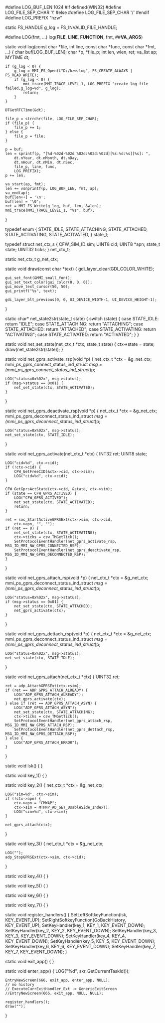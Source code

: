 #define LOG_BUF_LEN 1024
#if defined(WIN32)
#define LOG_FILE_SEP_CHAR '\\'
#else
#define LOG_FILE_SEP_CHAR '/'
#endif
#define LOG_PREFIX "hzw"

static FS_HANDLE g_log = FS_INVALID_FILE_HANDLE;

#define LOG(fmt, ...) log(__FILE__, __LINE__, __FUNCTION__, fmt, ##__VA_ARGS__)

static void log(const char *file, int line, const char *func, const char *fmt, ...) {
	char buf[LOG_BUF_LEN];
	char *p, *file_p;
	int len, wlen, ret;
	va_list ap;
	MYTIME dt;

	if (g_log < 0) {
		g_log = MMI_FS_Open(L"D:/hzw.log", FS_CREATE_ALWAYS | FS_READ_WRITE);
		if (g_log < 0) {			
			mmi_trace(MMI_TRACE_LEVEL_1, LOG_PREFIX "create log file failed,g_log=%d", g_log);
			return;
		}
	}

	DTGetRTCTime(&dt);

	file_p = strrchr(file, LOG_FILE_SEP_CHAR);
	if (file_p) {
		file_p += 1;
	} else {
		file_p = file;
	}

	p = buf;
	len = sprintf(p, "[%d-%02d-%02d %02d:%02d:%02d][%s:%d:%s][%s]: ",
		dt.nYear, dt.nMonth, dt.nDay,
		dt.nHour, dt.nMin, dt.nSec,
		file_p, line, func,
		LOG_PREFIX);
	p += len;

	va_start(ap, fmt);
	len += vsnprintf(p, LOG_BUF_LEN, fmt, ap);
	va_end(ap);
	buf[len++] = '\n';
	buf[len] = '\0';
	ret = MMI_FS_Write(g_log, buf, len, &wlen);
	mmi_trace(MMI_TRACE_LEVEL_1, "%s", buf);
}

typedef enum {
	STATE_IDLE,
	STATE_ATTACHING,
	STATE_ATTACHED,
	STATE_ACTIVATING,
	STATE_ACTIVATED,
} state_t;

typedef struct net_ctx_s {
	CFW_SIM_ID sim;
	UINT8 cid;
	UINT8 *apn;
	state_t state;
	UINT32 ticks;
} net_ctx_t;

static net_ctx_t g_net_ctx;

static void draw(const char *text) {
    gdi_layer_clear(GDI_COLOR_WHITE);

    gui_set_font(&MMI_small_font);
    gui_set_text_color(gui_color(0, 0, 0));
	gui_move_text_cursor(50, 50);
	gui_printf("%s", text);

    gdi_layer_blt_previous(0, 0, UI_DEVICE_WIDTH-1, UI_DEVICE_HEIGHT-1);
}

static char* net_state2str(state_t state) {
	switch (state) {
		case STATE_IDLE:
			return "IDLE";
		case STATE_ATTACHING:
			return "ATTACHING";
		case STATE_ATTACHED:
			return "ATTACHED";
		case STATE_ACTIVATING:
			return "ACTIVATING";
		case STATE_ACTIVATED:
			return "ACTIVATED";
	}
}

static void net_set_state(net_ctx_t *ctx, state_t state) {
	ctx->state = state;
	draw(net_state2str(state));
}

static void net_gprs_activate_rsp(void *p) {
	net_ctx_t *ctx = &g_net_ctx;
	mmi_ps_gprs_connect_status_ind_struct *msg = (mmi_ps_gprs_connect_status_ind_struct*)p;

	LOG("status=0x%02x", msg->status);
	if (msg->status == 0x01) {
		net_set_state(ctx, STATE_ACTIVATED);
	}
}

static void net_gprs_deactivate_rsp(void *p) {
	net_ctx_t *ctx = &g_net_ctx;
	mmi_ps_gprs_deconnect_status_ind_struct *msg = (mmi_ps_gprs_deconnect_status_ind_struct*)p;

	LOG("status=0x%02x", msg->status);
	net_set_state(ctx, STATE_IDLE);
}

static void net_gprs_activate(net_ctx_t *ctx) {
	INT32 ret;
	UINT8 state;

	LOG("cid=%d", ctx->cid);
	if (!ctx->cid) {
		CFW_GetFreeCID(&ctx->cid, ctx->sim);
		LOG("cid=%d", ctx->cid);
	}

	CFW_GetGprsActState(ctx->cid, &state, ctx->sim);
	if (state == CFW_GPRS_ACTIVED) {
		LOG("CFW_GPRS_ACTIVED");
		net_set_state(ctx, STATE_ACTIVATED);
		return;
	}

	ret = soc_StartActiveGPRSExt(ctx->sim, ctx->cid, 
		ctx->apn, "", "");
	if (ret == 0) {
		net_set_state(ctx, STATE_ACTIVATING);
		ctx->ticks = csw_TMGetTick();
		SetProtocolEventHandler(net_gprs_activate_rsp, MSG_ID_MMI_NW_GPRS_CONNECTED_RSP);
		SetProtocolEventHandler(net_gprs_deactivate_rsp, MSG_ID_MMI_NW_GPRS_DECONNECTED_RSP);
	}
}

static void net_gprs_attach_rsp(void *p) {
	net_ctx_t *ctx = &g_net_ctx;
	mmi_ps_gprs_deconnect_status_ind_struct *msg = (mmi_ps_gprs_deconnect_status_ind_struct*)p;

	LOG("status=0x%02x", msg->status);
	if (msg->status == 0x01) {
		net_set_state(ctx, STATE_ATTACHED);
		net_gprs_activate(ctx);
	}
}

static void net_gprs_dettach_rsp(void *p) {
	net_ctx_t *ctx = &g_net_ctx;
	mmi_ps_gprs_deconnect_status_ind_struct *msg = (mmi_ps_gprs_deconnect_status_ind_struct*)p;

	LOG("status=0x%02x", msg->status);
	net_set_state(ctx, STATE_IDLE);
}

static void net_gprs_attach(net_ctx_t *ctx) {
	UINT32 ret;

	ret = adp_AttachGPRSExt(ctx->sim);
	if (ret == ADP_GPRS_ATTACH_ALREADY) {
		LOG("ADP_GPRS_ATTACH_ALREADY");
		net_gprs_activate(ctx);
	} else if (ret == ADP_GPRS_ATTACH_ASYN) {
		LOG("ADP_GPRS_ATTACH_ASYN");
		net_set_state(ctx, STATE_ATTACHING);
		ctx->ticks = csw_TMGetTick();
		SetProtocolEventHandler(net_gprs_attach_rsp, MSG_ID_MMI_NW_GPRS_ATTACH_RSP);
		SetProtocolEventHandler(net_gprs_dettach_rsp, MSG_ID_MMI_NW_GPRS_DETTACH_RSP);
	} else {
		LOG("ADP_GPRS_ATTACH_ERROR");
	}
}

static void lsk() {
}

static void key_1() {
}

static void key_2() {
	net_ctx_t *ctx = &g_net_ctx;

	LOG("sim=%d", ctx->sim);
	if (!ctx->apn) {
		ctx->apn = "CMWAP";
		ctx->sim = MTPNP_AD_GET_UsableSide_Index();
		LOG("sim=%d", ctx->sim);
	}

	net_gprs_attach(ctx);
}

static void key_3() {
	net_ctx_t *ctx = &g_net_ctx;

	LOG("");
	adp_StopGPRSExt(ctx->sim, ctx->cid);
}

static void key_4() {
}

static void key_5() {
}

static void key_6() {
}

static void key_7() {
}

static void register_handlers() {
    SetLeftSoftkeyFunction(lsk, KEY_EVENT_UP);
    SetRightSoftkeyFunction(GoBackHistory, KEY_EVENT_UP);
	SetKeyHandler(key_1, KEY_1, KEY_EVENT_DOWN);
	SetKeyHandler(key_2, KEY_2, KEY_EVENT_DOWN);
	SetKeyHandler(key_3, KEY_3, KEY_EVENT_DOWN);
	SetKeyHandler(key_4, KEY_4, KEY_EVENT_DOWN);
	SetKeyHandler(key_5, KEY_5, KEY_EVENT_DOWN);
	SetKeyHandler(key_6, KEY_6, KEY_EVENT_DOWN);
	SetKeyHandler(key_7, KEY_7, KEY_EVENT_DOWN);
}

static void exit_app() {
}

static void enter_app() {
	LOG("%d", sxr_GetCurrentTaskId());

	EntryNewScreen(666, exit_app, enter_app, NULL);
    // no history
    // ExecuteCurrExitHandler_Ext -> GenericExitScreen
    //EntryNewScreen(666, exit_app, NULL, NULL);

	register_handlers();
	draw("");
}
